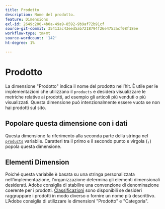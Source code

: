 ```yaml
---
title: Prodotto
description: Nome del prodotto.
feature: Dimensions
exl-id: 2649c200-4b0a-49a9-8592-9b9af72b91cf
source-git-commit: 35413ac43eed5ab7218794f26e4753acf08f18ee
workflow-type: tm+mt
source-wordcount: '142'
ht-degree: 1%

---
```


# Prodotto

La dimensione &quot;Prodotto&quot; indica il nome del prodotto nell’hit. È utile per le implementazioni che utilizzano il `products` e desidera visualizzare le metriche relative ai prodotti, ad esempio gli articoli più venduti o più visualizzati. Questa dimensione può intenzionalmente essere vuota se non hai prodotti sul sito.

## Popolare questa dimensione con i dati

Questa dimensione fa riferimento alla seconda parte della stringa nel [`products`](/help/implement/vars/page-vars/products.md) variabile. Caratteri tra il primo e il secondo punto e virgola (`;`) popola questa dimensione.

## Elementi Dimension

Poiché questa variabile è basata su una stringa personalizzata nell’implementazione, l’organizzazione determina gli elementi dimensionali desiderati. Adobe consiglia di stabilire una convenzione di denominazione coerente per i prodotti. [Classificazioni](../classifications/c-classifications.md) sono disponibili se desideri raggruppare i prodotti in modo diverso o fornire un nome più descrittivo. L’Adobe consiglia di utilizzare le dimensioni &quot;Prodotto&quot; e &quot;Categoria&quot;.
